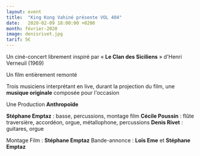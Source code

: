 ```yaml
---
layout: event
title:  "King Kong Vahiné présente VOL 404"
date:   2020-02-09 18:00:00 +0200
month: février-2020
image: denisrivet.jpg
tarif: 5€
---
```


Un ciné-concert librement inspiré par « **Le Clan des Siciliens** » d'Henri Verneuil (1969)

Un film entièrement remonté

Trois musiciens interprétant en live, durant la projection du film, une **musique originale** composée pour l'occasion

Une Production **Anthropoïde** 

**Stéphane Emptaz** : basse, percussions, montage film
**Cécile Poussin** : flûte traversière, accordéon, orgue, métallophone, percussions 
**Denis Rivet** : guitares, orgue 


Montage Film : **Stéphane Emptaz**
Bande-annonce : **Loïs Eme** et **Stéphane Emptaz**

 